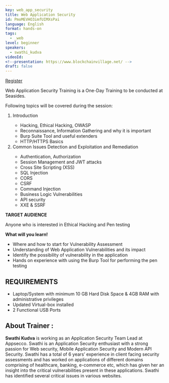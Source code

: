 ```yaml
---
key: web_app_security
title: Web Application Security
id: PmoMEVHO3imfUIMXsPai
language: English
format: hands-on
tags:
  - _web
level: beginner
speakers:
  - swathi_kudva
videoId: 
<!--presentation: https://www.blockchainvillage.net/ -->
draft: false
---
```


<a align="center" class="btn primary" target="_blank" rel="noopener" href="https://forms.gle/x7tbBKrf3eoVJ7UJ9">Register</a>

Web Application Security Training is a One-Day Training to be conducted at Seasides. 

Following topics will be covered during the session:
<ol>
    <li>Introduction</li>
    <ul>
      <li>Hacking, Ethical Hacking, OWASP</li>
      <li>Reconnaissance, Information Gathering and why it is important</li>
      <li>Burp Suite Tool and useful extenders</li>
      <li>HTTP/HTTPS Basics</li>
    </ul>
    <li>Common Issues Detection and Exploitation and Remediation</li>
    <ul>
      <li>Authentication, Authorization</li>
      <li>Session Management and JWT attacks</li>
      <li>Cross Site Scripting (XSS)</li>
      <li>SQL Injection</li>
      <li>CORS</li>
      <li>CSRF</li>
      <li>Command Injection</li>
      <li>Business Logic Vulnerabilities</li>
      <li>API security</li>
      <li>XXE & SSRF</li>
    </ul>
</ol>

**TARGET AUDIENCE**

Anyone who is interested in Ethical Hacking and Pen testing

**What will you learn!**
<ul>
<li>Where and how to start for Vulnerability Assessment</li>
<li>Understanding of Web Application Vulnerabilities and its impact</li>
<li>Identify the possibility of vulnerability in the application</li>
<li>Hands on experience with using the Burp Tool for performing the pen testing</li>
</ul>

 

<h2>REQUIREMENTS</h2>
<ul>
<li>Laptop/System with minimum 10 GB Hard Disk Space & 4GB RAM with administrative
privileges</li>
<li>Updated Virtual-box installed</li>
<li>2 Functional USB Ports</li>
</ul>

<h2>About Trainer :</h2>

**Swathi Kudva** is working as an Application Security Team Lead at Appsecco. Swathi is an Application
Security enthusiast with a strong passion for Web security, Mobile Application Security and Modern API Security. Swathi has a total of 6 years’ experience in client facing security assessments and has worked on applications of different domains comprising of healthcare, banking, e-commerce etc, which has given her an insight into the critical vulnerabilities present in these applications. Swathi has identified several critical issues in various websites. 

<!--
<a align="center" class="btn primary" target="_blank" rel="noopener" href="https://docs.google.com/forms/d/1l0JWU9j-t_i0xJDF6NK7SPQoevcGx_ijkmsMoyvmxPk">Register</a>
-->